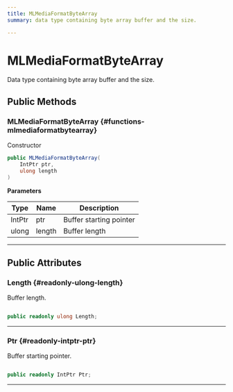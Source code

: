 ```yaml
---
title: MLMediaFormatByteArray
summary: data type containing byte array buffer and the size. 

---
```


# MLMediaFormatByteArray




Data type containing byte array buffer and the size.   





## Public Methods

###  MLMediaFormatByteArray {#functions-mlmediaformatbytearray}

Constructor 

```csharp
public MLMediaFormatByteArray(
    IntPtr ptr,
    ulong length
)
```


**Parameters**

| Type | Name  | Description  | 
|--|--|--|
| IntPtr |ptr|Buffer starting pointer|
| ulong |length|Buffer length|






-----------

## Public Attributes

### Length {#readonly-ulong-length}

Buffer length. 

```csharp

public readonly ulong Length;

```






-----------

### Ptr {#readonly-intptr-ptr}

Buffer starting pointer. 

```csharp

public readonly IntPtr Ptr;

```






-----------

